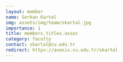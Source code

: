 ```yaml
---
layout: member
name: Serkan Kartal
img: assets/img/team/skartal.jpg
importance: 1
title: members.titles.assoc
category: faculty
contact: skartal@cu.edu.tr 
redirect: https://avesis.cu.edu.tr/skartal
---
```

